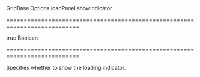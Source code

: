 <!--id-->GridBase.Options.loadPanel.showIndicator<!--/id-->
===========================================================================
<!--default-->true<!--/default-->
<!--type-->Boolean<!--/type-->
===========================================================================

<!--shortDescription-->
Specifies whether to show the loading indicator.
<!--/shortDescription-->

<!--fullDescription-->

<!--/fullDescription-->